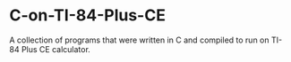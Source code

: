# C-on-TI-84-Plus-CE
A collection of programs that were written in C and compiled to run on TI-84 Plus CE calculator.
